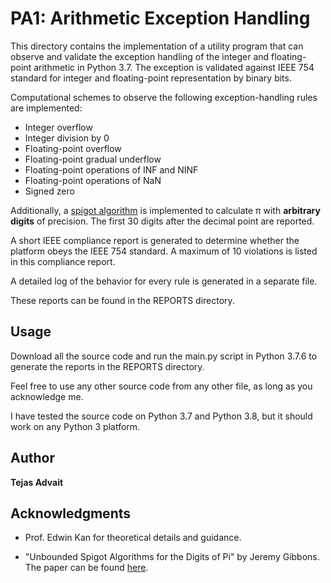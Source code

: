 # PA1: Arithmetic Exception Handling

This directory contains the implementation of a utility program that can observe and validate the exception handling of the integer and floating-point arithmetic in Python 3.7. The exception is validated against IEEE 754 standard for integer and floating-point representation by binary bits.

Computational schemes to observe the following exception-handling rules are implemented:
* Integer overflow
* Integer division by 0
* Floating-point overflow
* Floating-point gradual underflow
* Floating-point operations of INF and NINF
* Floating-point operations of NaN
* Signed zero

Additionally, a [spigot algorithm](https://en.wikipedia.org/wiki/Spigot_algorithm) is implemented to calculate π with **arbitrary digits** of precision. The first 30 digits after the decimal point are reported.

A short IEEE compliance report is generated to determine whether the platform obeys the IEEE 754 standard. A maximum of 10 violations is listed in this compliance report.

A detailed log of the behavior for every rule is generated in a separate file.

These reports can be found in the REPORTS directory.


## Usage


Download all the source code and run the main.py script in Python 3.7.6 to generate the reports in the REPORTS directory.

Feel free to use any other source code from any other file, as long as you acknowledge me.

I have tested the source code on Python 3.7 and Python 3.8, but it should work on any Python 3 platform.


## Author

**Tejas Advait**



## Acknowledgments

* Prof. Edwin Kan for theoretical details and guidance.

* "Unbounded Spigot Algorithms for the Digits of Pi" by Jeremy Gibbons. The paper can be found [here](http://www.cs.ox.ac.uk/people/jeremy.gibbons/publications/spigot.pdf).
